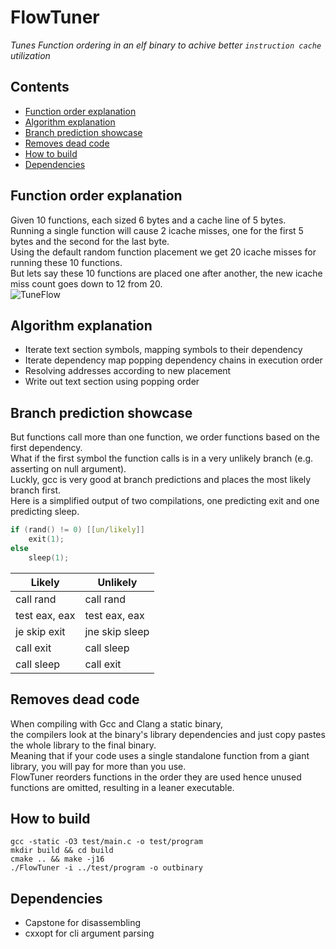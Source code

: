 # FlowTuner
*Tunes Function ordering in an elf binary to achive better `instruction cache` utilization*

## Contents

 * [Function order explanation](#function-order-explanation)
 * [Algorithm explanation](#algorithm-explanation)
 * [Branch prediction showcase](#branch-prediction-showcase)
 * [Removes dead code](#removes-dead-code)
 * [How to build](#how-to-build)
 * [Dependencies](#dependencies)

## Function order explanation

Given 10 functions, each sized 6 bytes and a cache line of 5 bytes.<br>
Running a single function will cause 2 icache misses, one for the first 5 bytes and the second for the last byte.<br>
Using the default random function placement we get 20 icache misses for running these 10 functions.<br>
But lets say these 10 functions are placed one after another, the new icache miss count goes down to 12 from 20.<br>
![TuneFlow](https://github.com/user-attachments/assets/28bcec54-2e91-41d8-a7a3-fc8cdcbf4d5c)


## Algorithm explanation

- Iterate text section symbols, mapping symbols to their dependency
- Iterate dependency map popping dependency chains in execution order
- Resolving addresses according to new placement
- Write out text section using popping order

## Branch prediction showcase

But functions call more than one function, we order functions based on the first dependency.<br>
What if the first symbol the function calls is in a very unlikely branch (e.g. asserting on null argument).<br>
Luckly, gcc is very good at branch predictions and places the most likely branch first.<br>
Here is a simplified output of two compilations, one predicting exit and one predicting sleep.<br>
```c
if (rand() != 0) [[un/likely]]
    exit(1);
else
    sleep(1);
```
| Likely  | Unlikely |
| ------------- | ------------- |
| call   rand  | call   rand  |
| test   eax, eax  | test   eax, eax  |
| je     skip exit  | jne    skip sleep  |
| call   exit  | call   sleep  |
| call   sleep  | call   exit  |

## Removes dead code

When compiling with Gcc and Clang a static binary,<br>
the compilers look at the binary's library dependencies and just copy pastes the whole library to the final binary.<br>
Meaning that if your code uses a single standalone function from a giant library, you will pay for more than you use.<br>
FlowTuner reorders functions in the order they are used hence unused functions are omitted, resulting in a leaner executable.<br>

## How to build

```console
gcc -static -O3 test/main.c -o test/program
mkdir build && cd build
cmake .. && make -j16
./FlowTuner -i ../test/program -o outbinary
```

## Dependencies
* Capstone for disassembling
* cxxopt for cli argument parsing
